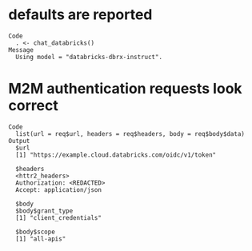# defaults are reported

    Code
      . <- chat_databricks()
    Message
      Using model = "databricks-dbrx-instruct".

# M2M authentication requests look correct

    Code
      list(url = req$url, headers = req$headers, body = req$body$data)
    Output
      $url
      [1] "https://example.cloud.databricks.com/oidc/v1/token"
      
      $headers
      <httr2_headers>
      Authorization: <REDACTED>
      Accept: application/json
      
      $body
      $body$grant_type
      [1] "client_credentials"
      
      $body$scope
      [1] "all-apis"
      
      

